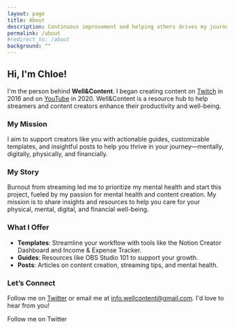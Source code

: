 ```yaml
---
layout: page
title: About
description: Continuous improvement and helping others drives my journey.
permalink: /about
#redirect_to: /about
background: ""
---
```


## Hi, I'm Chloe!

I'm the person behind **Well&Content**. I began creating content on [Twitch](https://twitch.tv/glitchedinorbit) in 2016 and on [YouTube](https://youtube.com/glitchedinorbit) in 2020. Well&Content is a resource hub to help streamers and content creators enhance their productivity and well-being.

### My Mission

I aim to support creators like you with actionable guides, customizable templates, and insightful posts to help you thrive in your journey—mentally, digitally, physically, and financially.

### My Story

Burnout from streaming led me to prioritize my mental health and start this project, fueled by my passion for mental health and content creation. My mission is to share insights and resources to help you care for your physical, mental, digital, and financial well-being.

### What I Offer

- **Templates**: Streamline your workflow with tools like the Notion Creator Dashboard and Income & Expense Tracker.
- **Guides**: Resources like OBS Studio 101 to support your growth.
- **Posts**: Articles on content creation, streaming tips, and mental health.

### Let’s Connect

Follow me on [Twitter](https://twitter.com/glitchedinorbit) or email me at [info.wellcontent@gmail.com](mailto:info.wellcontent@gmail.com). I'd love to hear from you!

<a href="https://twitter.com/glitchedinorbit" class="btn btn-primary" target="_blank" rel="noopener noreferrer" style="text-decoration: none"> <i class="bi bi-twitter"></i> Follow me on Twitter</a>
